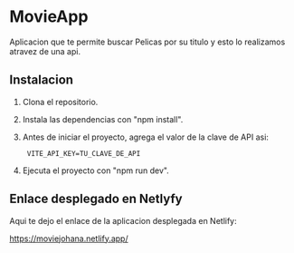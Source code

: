 # MovieApp
Aplicacion que te permite buscar Pelicas por su titulo y esto lo realizamos atravez de una api.

## Instalacion
1. Clona el repositorio.
2. Instala las dependencias con "npm install".
3. Antes de iniciar el proyecto, agrega el valor de la clave de API asi:

        VITE_API_KEY=TU_CLAVE_DE_API

4. Ejecuta el proyecto con "npm run dev".


## Enlace desplegado en Netlyfy
Aqui te dejo el enlace de la aplicacion desplegada en Netlify: 

https://moviejohana.netlify.app/
